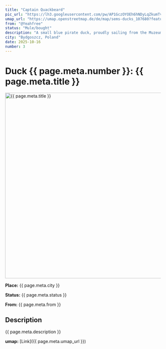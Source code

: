 ```yaml
---
title: "Captain Quackbeard"
pic_url: "https://lh3.googleusercontent.com/pw/AP1GczOYOEh6hNDyLqZkumTvpWtda_ZVsFSmqXpdfVTj7VmGYBW2e_6s-4gn2DMQLToPC6N6JZH4uI22MCzJoPsZx8GJSa4QNochj94tZbyazJ_xcEft_S2clB-pR3o6Er-7ZhFdDNACMrpbpKa9qiAM_kCKpg=w1081-h1441-s-no-gm"
umap_url: "https://umap.openstreetmap.de/de/map/sems-ducks_107680?feature=Captain%20quackbeard#6/55.974/16.512"
from: "@Yeahfree"
status: "Mule/bought"
description: "A small blue pirate duck, proudly sailing from the Muzeum Mydła i Historii Brudu in Bydgoszcz.With its tiny tricorn hat, eyepatch, and swashbuckling charm, this fearless bathmate is ready to plunder soap bars and command the seven sinks."
city: "Bydgoszcz, Poland"
date: 2025-10-16
number: 3
---
```

# Duck {{ page.meta.number }}: {{ page.meta.title }}

<img src="{{ page.meta.pic_url }}" alt="{{ page.meta.title }}" width="600">


**Place:** {{ page.meta.city }}

**Status:** {{ page.meta.status }}

**From:** {{ page.meta.from }}

## Description

{{ page.meta.description }}

**umap:** [Link]({{ page.meta.umap_url }})
